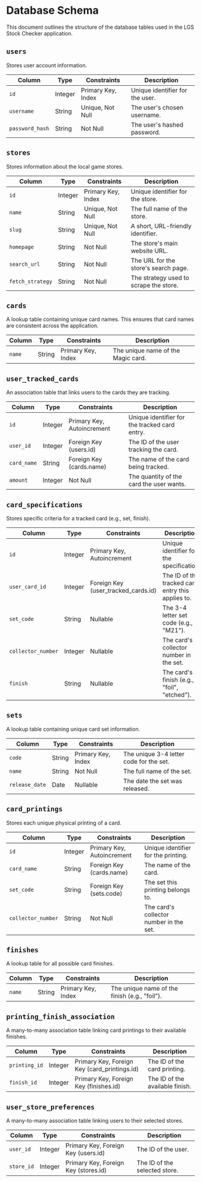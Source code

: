 # Database Schema

This document outlines the structure of the database tables used in the LGS Stock Checker application.

## `users`

Stores user account information.

| Column        | Type    | Constraints              | Description                               |
|---------------|---------|--------------------------|-------------------------------------------|
| `id`          | Integer | Primary Key, Index       | Unique identifier for the user.           |
| `username`      | String  | Unique, Not Null         | The user's chosen username.               |
| `password_hash` | String  | Not Null                 | The user's hashed password.               |

## `stores`

Stores information about the local game stores.

| Column         | Type    | Constraints              | Description                               |
|----------------|---------|--------------------------|-------------------------------------------|
| `id`           | Integer | Primary Key, Index       | Unique identifier for the store.          |
| `name`         | String  | Unique, Not Null         | The full name of the store.               |
| `slug`         | String  | Unique, Not Null         | A short, URL-friendly identifier.         |
| `homepage`     | String  | Not Null                 | The store's main website URL.             |
| `search_url`   | String  | Not Null                 | The URL for the store's search page.      |
| `fetch_strategy` | String  | Not Null                 | The strategy used to scrape the store.    |

## `cards`

A lookup table containing unique card names. This ensures that card names are consistent across the application.

| Column | Type   | Constraints        | Description                       |
|--------|--------|--------------------|-----------------------------------|
| `name` | String | Primary Key, Index | The unique name of the Magic card. |

## `user_tracked_cards`

An association table that links users to the cards they are tracking.

| Column      | Type    | Constraints              | Description                               |
|-------------|---------|--------------------------|-------------------------------------------|
| `id`        | Integer | Primary Key, Autoincrement | Unique identifier for the tracked card entry. |
| `user_id`   | Integer | Foreign Key (users.id)   | The ID of the user tracking the card.     |
| `card_name` | String  | Foreign Key (cards.name) | The name of the card being tracked.       |
| `amount`    | Integer | Not Null                 | The quantity of the card the user wants.  |

## `card_specifications`

Stores specific criteria for a tracked card (e.g., set, finish).

| Column             | Type    | Constraints                           | Description                               |
|--------------------|---------|---------------------------------------|-------------------------------------------|
| `id`               | Integer | Primary Key, Autoincrement            | Unique identifier for the specification.  |
| `user_card_id`     | Integer | Foreign Key (user_tracked_cards.id)   | The ID of the tracked card entry this applies to. |
| `set_code`         | String  | Nullable                              | The 3-4 letter set code (e.g., "M21").    |
| `collector_number` | Integer  | Nullable                              | The card's collector number in the set.   |
| `finish`           | String  | Nullable                              | The card's finish (e.g., "foil", "etched"). |

## `sets`

A lookup table containing unique card set information.

| Column         | Type    | Constraints        | Description                               |
|----------------|---------|--------------------|-------------------------------------------|
| `code`         | String  | Primary Key, Index | The unique 3-4 letter code for the set.   |
| `name`         | String  | Not Null           | The full name of the set.                 |
| `release_date` | Date    | Nullable           | The date the set was released.            |

## `card_printings`

Stores each unique physical printing of a card.

| Column             | Type    | Constraints                           | Description                               |
|--------------------|---------|---------------------------------------|-------------------------------------------|
| `id`               | Integer | Primary Key, Autoincrement            | Unique identifier for the printing.       |
| `card_name`        | String  | Foreign Key (cards.name)              | The name of the card.                     |
| `set_code`         | String  | Foreign Key (sets.code)               | The set this printing belongs to.         |
| `collector_number` | String  | Not Null                              | The card's collector number in the set.   |

## `finishes`

A lookup table for all possible card finishes.

| Column | Type   | Constraints        | Description                               |
|--------|--------|--------------------|-------------------------------------------|
| `name` | String | Primary Key, Index | The unique name of the finish (e.g., "foil"). |

## `printing_finish_association`

A many-to-many association table linking card printings to their available finishes.

| Column        | Type    | Constraints                         | Description                               |
|---------------|---------|-------------------------------------|-------------------------------------------|
| `printing_id` | Integer | Primary Key, Foreign Key (card_printings.id) | The ID of the card printing.             |
| `finish_id`   | Integer | Primary Key, Foreign Key (finishes.id) | The ID of the available finish.           |

## `user_store_preferences`
A many-to-many association table linking users to their selected stores.

| Column     | Type    | Constraints              | Description                               |
|------------|---------|--------------------------|-------------------------------------------|
| `user_id`  | Integer | Primary Key, Foreign Key (users.id) | The ID of the user.              |
| `store_id` | Integer | Primary Key, Foreign Key (stores.id) | The ID of the selected store.    |